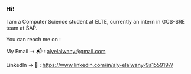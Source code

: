 <!--![ME](MEUpdated.jpg)-->

### Hi!

<!-- ![Profile View Counter](https://komarev.com/ghpvc/?username=AlexHelmutSonntag) -->

I am a Computer Science student at ELTE, currently an intern in GCS-SRE team at SAP.

<!-- I taught myself how to speak German from scratch amongst other skills as well. -->

<!-- I am currently taking on projects by University and looking forward to getting challenged by something that will expand my boundaries! -->

<!-- ### :chart_with_upwards_trend: My Github stats  -->

<!-- <img height="180em" src="https://github-readme-stats.vercel.app/api?username=AlexHelmutSonntag&show_icons=true&hide_border=true&&count_private=true&include_all_commits=true" /> -->

<!-- ![Your Repository's Stats](https://github-readme-stats.vercel.app/api/top-langs/?username=AlexHelmutSonntag&theme=blue-green) -->


You can reach me on :

My Email -> :mailbox_with_mail: : alyelalwany@gmail.com

LinkedIn -> 💬 : https://www.linkedin.com/in/aly-elalwany-9a1559197/  



<!--
**AlexHelmutSonntag/AlexHelmutSonntag** is a ✨ _special_ ✨ repository because its `README.md` (this file) appears on your GitHub profile.

Here are some ideas to get you started:

- 🔭 I’m currently working on ...
- 🌱 I’m currently learning ...
- 👯 I’m looking to collaborate on ...
- 🤔 I’m looking for help with ...
- 💬 Ask me about ...
- 📫 How to reach me: ...
- 😄 Pronouns: ...
- ⚡ Fun fact: ...
-->
